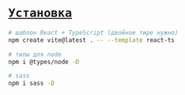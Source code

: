 # [`Установка`](./index.md)

```bash
# шаблон React + TypeScript (двойное тире нужно)
npm create vite@latest . -- --template react-ts

# типы для node
npm i @types/node -D

# sass
npm i sass -D
```

